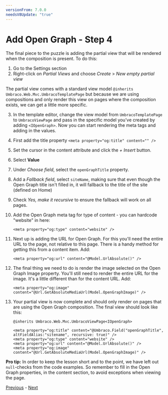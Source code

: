 ```yaml
---
versionFrom: 7.0.0
needsV8Update: "true"
---
```


# Add Open Graph - Step 4
The final piece to the puzzle is adding the partial view that will be rendered when the composition is present. To do this:

1. Go to the Settings section
2. Right-click on *Partial Views* and choose *Create* > *New empty partial view*

The partial view comes with a standard view model `@inherits Umbraco.Web.Mvc.UmbracoTemplatePage` but because we are using compositions and only render this view on pages where the composition exists, we can get a little more specific.

3. In the template editor, change the view model from `UmbracoTemplatePage` to `UmbracoViewPage` and pass in the specific model you've created by adding `<IOpenGraph>`. Now you can start rendering the meta tags and adding in the values.
4. First add the title property `<meta property="og:title" content="" />`
5. Set the cursor in the content attribute and click the *+ Insert* button.
6. Select **Value**
7. Under *Choose field*, select the `openGraphTitle` property.
8. Add a *Fallback field*, select `siteName`, making sure that even though the Open Graph title isn't filled in, it will fallback to the title of the site (defined on Home)
9. Check *Yes, make it recursive* to ensure the fallback will work on all pages.
10. Add the Open Graph meta tag for type of content - you can hardcode "website" in here:
        
        <meta property="og:type" content="website" />

11. Next up is adding the URL for Open Graph. For this you'll need the entire URL to the page, not relative to this page. There is a handy method for getting this from a content item. Add:
    
        <meta property="og:url" content="@Model.UrlAbsolute()" />

12. The final thing we need to do is render the image selected on the Open Graph Image property. You'll still need to render the entire URL for the image. It's a little different than for the content URL. Add: 

        <meta property="og:image" content="@Url.GetAbsoluteMediaUrl(Model.OpenGraphImage)" />

13. Your partial view is now complete and should only render on pages that are using the Open Graph composition. The final view should look like this:


        @inherits Umbraco.Web.Mvc.UmbracoViewPage<IOpenGraph>
        
        <meta property="og:title" content="@Umbraco.Field("openGraphTitle", altFieldAlias:"sitename", recursive: true)" />
        <meta property="og:type" content="website" />
        <meta property="og:url" content="@Model.UrlAbsolute()" />
        <meta property="og:image" content="@Url.GetAbsoluteMediaUrl(Model.OpenGraphImage)" />

**Pro tip:** In order to keep the lesson short and to the point, we have left out `null`-checks from the code examples. So remember to fill in the Open Graph properties, in the content section, to avoid exceptions when viewing the page.

[Previous](step-3.md) - [Next](summary.md)
